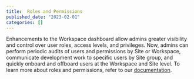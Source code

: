 ```yaml
---
title:  Roles and Permissions
published_date: "2023-02-01"
categories: []
---
```

Enhancements to the Workspace dashboard allow admins greater visibility and control over user roles, access levels, and privileges. Now, admins can perform periodic audits of users and permissions by Site or Workspace, communicate development work to specific users by Site group, and quickly onboard and offboard users at the Workspace and Site level. To learn more about roles and permissions, refer to our [documentation](/guides/account-mgmt/workspace-sites-teams/teams).
